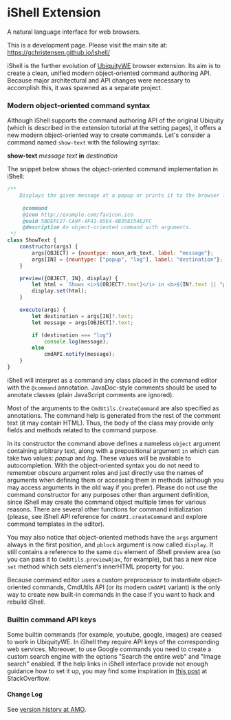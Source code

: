 # iShell Extension

A natural language interface for web browsers.

This is a development page. Please visit the main site at: https://gchristensen.github.io/ishell/

iShell is the further evolution of [UbiquityWE](https://github.com/GChristensen/ubiquitywe#readme) browser extension.
Its aim is to create a clean, unified modern object-oriented command authoring API. Because major architectural and API 
changes were necessary to accomplish this, it was spawned as a separate project.

### Modern object-oriented command syntax

Although iShell supports the command authoring API of the original Ubiquity (which is described in the extension tutorial at the setting pages),
it offers a new modern object-oriented way to create commands. Let's consider a command named `show-text` with the following syntax:

**show-text** *message text* **in** *destination*

The snippet below shows the object-oriented command implementation in iShell: 

```js
/**
    Displays the given message at a popup or prints it to the browser log.
 
     @command
     @icon http://example.com/favicon.ico
     @uuid 5BDEFC27-CA9F-4F41-85E4-8B358154E2FC
     @description An object-oriented command with arguments.
 */
class ShowText {
    constructor(args) {
        args[OBJECT] = {nountype: noun_arb_text, label: "message"};
        args[IN] = {nountype: ["popup", "log"], label: "destination"};
    }

    preview({OBJECT, IN}, display) {
        let html = `Shows <i>${OBJECT?.text}</i> in <b>${IN?.text || "popup"}</b>`;
        display.set(html);
    }

    execute(args) {
        let destination = args[IN]?.text;
        let message = args[OBJECT]?.text;

        if (destination === "log")
            console.log(message);
        else
            cmdAPI.notify(message);
    }
}
```

iShell will interpret as a command any class placed in the command editor with the `@command` annotation. JavaDoc-style comments should be
used to annotate classes (plain JavaScript comments are ignored).

Most of the arguments to the `CmdUtils.CreateCommand` are also specified as annotations. The command help
is generated from the rest of the comment text (it may contain HTML). Thus, the body of the class may provide only fields and methods
related to the command purpose.

In its constructor the command above defines a nameless `object` argument containing arbitrary text, along with a prepositional argument `in` 
which can take two values: *popup* and *log*. 
These values will
be available to autocompletion. With the object-oriented syntax you do not need to remember obscure argument roles and just directly use the names
of arguments when defining them or accessing them in methods (although you may access arguments in the old way if you prefer).
Please do not use the command constructor for any purposes other than argument definition, since iShell may create the command object multiple times for 
various reasons. There are several other functions for command initialization 
(please, see iShell API reference for `cmdAPI.createCommand` and explore command templates in the editor).

You may also notice that object-oriented methods have the `args` argument always in the first position,
and `pblock` argument is now called `display`. It still contains a reference to the same `div` element
of iShell preview area (so you can pass it to `CmdUtils.previewAjax`, for example),
but has a new nice `set` method which sets element's innerHTML property for you.

Because command editor uses a custom preprocessor to instantiate object-oriented commands, CmdUtils API (or its modern `cmdAPI` variant) is the only way to create 
new built-in commands in the case if you want to hack and rebuild iShell.

### Builtin command API keys

Some builtin commands (for example, youtube, google, images) are ceased to work in UbiquityWE. In iShell they require API keys
of the corresponding web services. Moreover, to use Google commands you need to create a custom search engine with the options
"Search the entire web" and "Image search" enabled. If the help links in iShell interface provide not enough guidance how
to set it up, you may find some inspiration in [this post](https://stackoverflow.com/questions/45899493/configuring-google-custom-search-to-work-like-google-search)
at StackOverflow.

#### Change Log

See [version history at AMO](https://addons.mozilla.org/en-US/firefox/addon/ishell/versions/).
